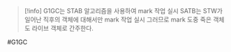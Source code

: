 > [!info] 
> G1GC는 STAB 알고리즘을 사용하여 mark 작업 실시
> SATB는 STW가 일어난 직후의 객체에 대해서만 mark 작업 실시
> 그러므로 mark 도중 죽은 객체도 라이브 객체로 간주한다.


#G1GC 
